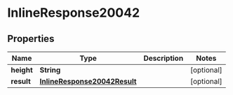
# InlineResponse20042

## Properties
Name | Type | Description | Notes
------------ | ------------- | ------------- | -------------
**height** | **String** |  |  [optional]
**result** | [**InlineResponse20042Result**](InlineResponse20042Result.md) |  |  [optional]



